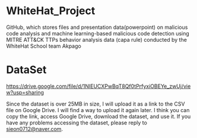 # WhiteHat_Project
GitHub, which stores files and presentation data(powerpoint) on malicious code analysis and machine learning-based malicious code detection using MITRE ATT&CK TTPs behavior analysis data (capa rule) conducted by the WhiteHat School team Akpago

# DataSet
https://drive.google.com/file/d/1NIEUCXPwBqT8Qf0tPrfyxiOBEYe_zwUj/view?usp=sharing   
    
Since the dataset is over 25MB in size, I will upload it as a link to the CSV file on Google Drive. I will find a way to upload it again later.
I think you can copy the link, access Google Drive, download the dataset, and use it. If you have any problems accessing the dataset, please reply to sieon0712@naver.com.
